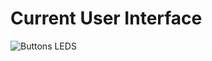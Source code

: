 # Current User Interface
![Buttons LEDS](https://github.com/akshaya-bhat/UnderWaterCommunications/assets/44793381/3e438f91-180e-4655-a7c2-d76867a9ebc2)
